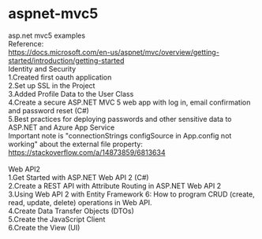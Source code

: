 # aspnet-mvc5
asp.net mvc5 examples<br/>
Reference:<br/>
https://docs.microsoft.com/en-us/aspnet/mvc/overview/getting-started/introduction/getting-started<br/>
Identity and Security<br/>
1.Created first oauth application<br/>
2.Set up SSL in the Project<br/>
3.Added Profile Data to the User Class<br/>
4.Create a secure ASP.NET MVC 5 web app with log in, email confirmation and password reset (C#)<br/>
5.Best practices for deploying passwords and other sensitive data to ASP.NET and Azure App Service<br/>
Important note is "connectionStrings configSource in App.config not working" about the external file property:<br/>
https://stackoverflow.com/a/14873859/6813634<br/>
<br/>
Web API2<br/>
1.Get Started with ASP.NET Web API 2 (C#)<br/>
2.Create a REST API with Attribute Routing in ASP.NET Web API 2<br/>
3.Using Web API 2 with Entity Framework 6: How to program CRUD (create, read, update, delete) operations in Web API.<br/>
4.Create Data Transfer Objects (DTOs)<br/>
5.Create the JavaScript Client<br/>
6.Create the View (UI)<br/>